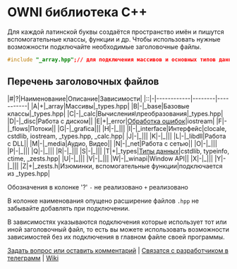 # OWNI библиотека С++
Для каждой латинской буквы создаётся пространство имён и пишутся вспомогательные классы, функции и др.
Чтобы использовать нужные возможности подключайте необходимые заголовочные файлы.

```C++
#include "_array.hpp";// для подключения массивов и основных типов данных
```
## Перечень заголовочных файлов
|#|?|Наименование|Описание|Зависимости|
|::|-|------------|--------|-----------|
|A|+|\_array|Массивы|\_types.hpp|
|B|-|\_base|Базовые классы|\_types.hpp|
|C|-|\_calc|Вычисления\преобразования|\_types.hpp|
|D|-|\_disc|Работа с диском||
|E|+|\_error|[Обработка ошибок](https://github.com/arbnet/CppLibrary/wiki/Обработка-ошибок "посмотреть описание обработки ошибок")|iostream|
|F|-|\_flows|Потоки||
|G|-|\_grafica|||
|H|-|\_|||
|I|-|\_interface|Интерфейс|clocale, cstdlib, iostream, \_types.hpp, \_calc.hpp|
|J|-|\_|||
|K|-|\_|||
|L|-|\_libdll|Работа с DLL||
|M|-|\_media|Аудио, Видео||
|N|-|\_net|Работа с сетью||
|O|-|\_|||
|P|-|\_|||
|Q|-|\_|||
|R|-|\_|||
|S|-|\_|||
|T|+|\_types|[Типы данных](https://github.com/arbnet/CppLibrary/wiki/Типы-данных "посмотреть описание типов данных")|cstdlib, typeinfo, сtime, \_zests.hpp|
|U|-|\_|||
|V|-|\_|||
|W|-|\_winapi|Window API||
|X|-|\_|||
|Y|-|\_|||
|Z|+|\_zests.h|Изюминки, вспомогательные функции|подключается из \_types.hpp|

Обозначения в колонке '?' `-` не реализовано `+` реализовано

В колонке наименования опущено расширение файлов `.hpp` не забывайте добавлять при подключении.

В зависимостях указываются подключения которые использует тот или иной заголовочный файл, то есть вы можете использовать возможности зависимостей без их подключения в главном файле своей программы.

[Задать вопрос или оставить комментарий](https://github.com/arbnet/CppLibrary/discussions/1 "Обсуждение библиотеки OWNI C++") | [Связатся с разработчиком в телеграмм](https://t.me/+a818R23zeb9jYjYy "Телеграмм канал") | [Wiki](https://github.com/arbnet/CppLibrary/wiki "Wiki")

